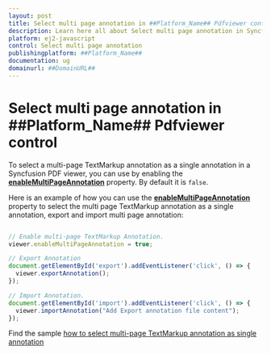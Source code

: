 ```yaml
---
layout: post
title: Select multi page annotation in ##Platform_Name## Pdfviewer control | Syncfusion
description: Learn here all about Select multi page annotation in Syncfusion ##Platform_Name## Pdfviewer control of Syncfusion Essential JS 2 and more.
platform: ej2-javascript
control: Select multi page annotation 
publishingplatform: ##Platform_Name##
documentation: ug
domainurl: ##DomainURL##
---
```


# Select multi page annotation in ##Platform_Name## Pdfviewer control

To select a multi-page TextMarkup annotation as a single annotation in a Syncfusion PDF viewer, you can use by enabling the [**enableMultiPageAnnotation**](https://helpej2.syncfusion.com/documentation/api/pdfviewer/#enablemultipageannotation) property. By default it is `false`.

Here is an example of how you can use the [**enableMultiPageAnnotation**](https://helpej2.syncfusion.com/documentation/api/pdfviewer/#enablemultipageannotation) property to select the multi page TextMarkup annotation as a single annotation, export and import multi page annotation:

```javascript

// Enable multi-page TextMarkup Annotation.
viewer.enableMultiPageAnnotation = true;

// Export Annotation
document.getElementById('export').addEventListener('click', () => {
  viewer.exportAnnotation();
});

// Import Annotation.
document.getElementById('import').addEventListener('click', () => {
  viewer.importAnnotation("Add Export annotation file content");
});

```

Find the sample [how to select multi-page TextMarkup annotation as single annotation](https://stackblitz.com/edit/1epvap-vewcbt?file=index.js)